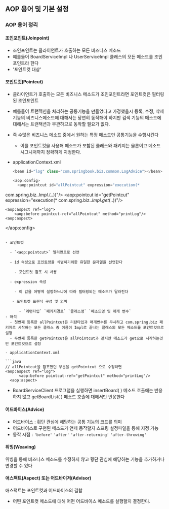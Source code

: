## AOP 용어 및 기본 설정

### AOP 용어 정리

#### 조인포인트(Joinpoint)

- 조인포인트는 클라이언트가 호출하는 모든 비즈니스 메소드
- 예를들어 BoardServiceImpl 나 UserServiceImpl 클래스의 모든 메소드를 조인포인트라 한다
- '포인트컷 대상'



#### 포인트컷(Pointcut)

- 클라이언트가 호출하는 모든 비즈니스 메소드가 조인포인트라면 포인트컷은 필터링된 조인포인트

- 예를들어 트랜젝션을 처리하는 공통기능을 만들었다고 가정했을시 등록, 수정, 삭제 기능의 비즈니스메소드에 대해서는 당연히 동작해야 하지만 검색 기능의 메소드에 대해서는 트랜잭션과 무관하므로 동작할 필요가 없다.

- 즉 수많은 비즈니스 메소드 중에서 원하는 특정 메소드만 공통기능을 수행시킨다

  - 이를 포인트컷을 사용해 메소드가 포함된 클래스와 패키지는 물론이고 메소드 시그니처까지 정확하게 지정한다.

- applicationContext.xml

  ```java
  <bean id="log" class="com.springbook.biz.common.LogAdvice"></bean>
  
  <aop:config>
  	<aop:pointcut id="allPointcut" expression="execution(*
com.spring.biz..*Impl.*(..))"/>
  	<aop:pointcut id="getPointcut" expression="execution(* com.spring.biz..*Impl.get*(..))"/>
    
  	<aop:aspect ref="log">
    	<aop:before pointcut-ref="allPointcut" method="printLog"/>
  	<aop:aspect>
</aop:config>
  ```

  - 포인트컷

    - `<aop:pointcut>` 엘리먼트로 선언
  
    - id 속성으로 포인트컷을 식별하기위한 유일한 문자열을 선언한다
  
      - 포인트컷 참조 시 사용
  
    - expression 속성
  
      - 이 값을 어떻게 설정하느냐에 따라 필터링되는 메소드가 달라진다
    
     - 포인트컷 표현식 구성 및 의미
    
        - `리턴타입` `패키지경로` `클래스명` `메소드명 및 매개 변수`
  - 해석
    - 첫번째 등록한 allPointcut은 리턴타입과 매개변수를 무시하고 com.spring.biz 패키지로 시작하는 모든 클래스 중 이름이 Impl로 끝나는 클래스의 모든 메소드를 포인트컷으로 설정
    - 두번째 등록한 getPointcut은 allPointcut과 같지만 메소드가 get으로 시작하는것만 포인트컷으로 설정

- applicationContext.xml

  ```java
  // allPointcut을 참조했던 부분을 getPointcut 으로 수정하면
  <aop:aspect ref="log">
      	<aop:before pointcut-ref="getPointcut" method="printLog"/>
  	<aop:aspect>
  ```

  - BoardServiceClient 프로그램을 실행하면 insertBoard( ) 메소드 호출에는 반응하지 않고 getBoardList( ) 메소드 호출에 대해서만 반응한다

  

#### 어드바이스(Advice)

- 어드바이스 : 횡단 관심에 해당하는 공통 기능의 코드를 의미
- 어드바이스로 구현된 메소드가 언제 동작할지 스프링 설정파일을 통해 지정 가능
- 동작 시점 : `'before'` `'after'` `'after-returning'` `'after-throwing'`



#### 위빙(Weaving)

위빙을 통해 비즈니스 메소드를 수정하지 않고 횡단 관심에 해당하는 기능을 추가하거나 변경할 수 있다



#### 애스팩트(Aspect) 또는 어드바이저(Advisor)

애스팩트는 포인트컷과 어드바이스의 결합

- 어떤 포인트컷 메소드에 대해 어떤 어드바이스 메소드를 실행할지 결정한다.